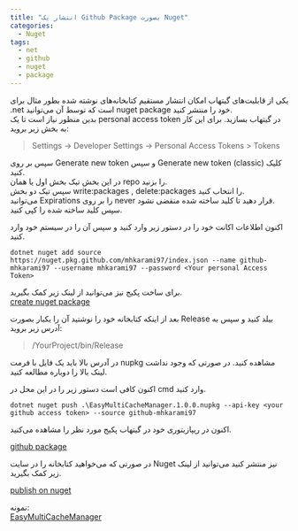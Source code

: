 ```yaml
---
title: "انتشار یک Github Package بصورت Nuget"
categories:
  - Nuget
tags:
  - net
  - github
  - nuget
  - package
---
```


یکی از قابلیت‌های گیتهاب امکان انتشار مستقیم کتابخانه‌های نوشته شده بطور مثال برای .net است که توسط آن می‌توانید nuget package خود را منتشر کنید.  
بدین منظور نیاز است تا یک personal access token در گیتهاب بسازید. برای این کار به بخش زیر بروید:  

 > Settings -> Developer Settings -> Personal Access Tokens > Tokens

سپس بر روی Generate new token و  سپس Generate new token (classic) کلیک کنید.  
در این بخش تیک بخش اول یا همان repo را بزنید.  
سپس تیک دو بخش write:packages , delete:packages را انتخاب کنید.  
می‌توانید Expirations را بر روی never قرار دهید تا کلید ساخته شده منقضی نشود.  
سپس کلید ساخته شده را کپی کنید.  

اکنون اطلاعات اکانت خود را در دستور زیر وارد کنید و سپس آن را در سیستم خود وارد کنید.  

```
dotnet nuget add source https://nuget.pkg.github.com/mhkarami97/index.json --name github-mhkarami97 --username mhkarami97 --password <Your personal Access Token>
```

برای ساخت پکیج نیز می‌توانید از لینک زیر کمک بگیرید.  
[create nuget package](https://learn.microsoft.com/en-us/nuget/quickstart/create-and-publish-a-package-using-visual-studio?tabs=netcore-cli)  

بعد از اینکه کتابخانه خود را نوشتید آن را یکبار بصورت Release بیلد کنید و سپس به آدرس زیر بروید:  

 > /YourProject/bin/Release

در آدرس بالا باید یک فایل با فرمت nupkg مشاهده کنید. در صورتی که وجود نداشت لینک بالا را دوباره مطالعه کنید.  

اکنون کافی است دستور زیر را در این محل در cmd وارد کنید.  

```
dotnet nuget push .\EasyMultiCacheManager.1.0.0.nupkg --api-key <your github access token> --source github-mhkarami97
```

اکنون در ریپازیتوری خود در گیتهاب پکیج مورد نظر را مشاهده می‌کنید.  

[github package](https://github.com/MHKarami97?tab=packages&repo_name=CacheManager)  

در صورتی که می‌خواهید کتابخانه را در سایت Nuget نیز منتشر کنید می‌توانید از لینک زیر کمک بگیرید.  

[publish on nuget](https://learn.microsoft.com/en-us/nuget/nuget-org/publish-a-package)  

نمونه:  
[EasyMultiCacheManager](https://www.nuget.org/packages/EasyMultiCacheManager)  